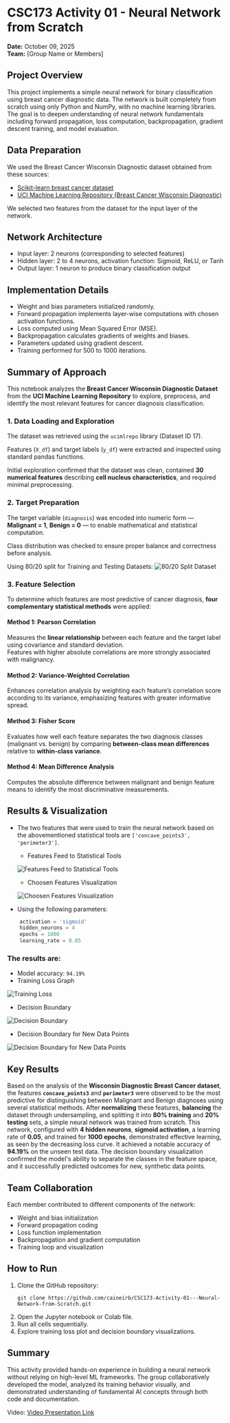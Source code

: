 # CSC173 Activity 01 - Neural Network from Scratch

**Date:** October 09, 2025  
**Team:** [Group Name or Members]

## Project Overview

This project implements a simple neural network for binary classification using breast cancer diagnostic data. The network is built completely from scratch using only Python and NumPy, with no machine learning libraries. The goal is to deepen understanding of neural network fundamentals including forward propagation, loss computation, backpropagation, gradient descent training, and model evaluation.

## Data Preparation

We used the Breast Cancer Wisconsin Diagnostic dataset obtained from these sources:
- [Scikit-learn breast cancer dataset](https://scikit-learn.org/stable/modules/generated/sklearn.datasets.load_breast_cancer.html)
- [UCI Machine Learning Repository (Breast Cancer Wisconsin Diagnostic)](https://archive.ics.uci.edu/dataset/17/breast+cancer+wisconsin+diagnostic)  

We selected two features from the dataset for the input layer of the network.

## Network Architecture

- Input layer: 2 neurons (corresponding to selected features)
- Hidden layer: 2 to 4 neurons, activation function: Sigmoid, ReLU, or Tanh
- Output layer: 1 neuron to produce binary classification output

## Implementation Details

- Weight and bias parameters initialized randomly.
- Forward propagation implements layer-wise computations with chosen activation functions.
- Loss computed using Mean Squared Error (MSE).
- Backpropagation calculates gradients of weights and biases.
- Parameters updated using gradient descent.
- Training performed for 500 to 1000 iterations.

## Summary of Approach

This notebook analyzes the **Breast Cancer Wisconsin Diagnostic Dataset** from the **UCI Machine Learning Repository** to explore, preprocess, and identify the most relevant features for cancer diagnosis classification.


### 1. Data Loading and Exploration

The dataset was retrieved using the `ucimlrepo` library (Dataset ID 17).

Features (`X_df`) and target labels (`y_df`) were extracted and inspected using standard pandas functions.

Initial exploration confirmed that the dataset was clean, contained **30 numerical features** describing **cell nucleus characteristics**, and required minimal preprocessing.


### 2. Target Preparation

The target variable (`diagnosis`) was encoded into numeric form — **Malignant = 1**, **Benign = 0** — to enable mathematical and statistical computation.

Class distribution was checked to ensure proper balance and correctness before analysis.

Using 80/20 split for Training and Testing Datasets:
![80/20 Split Dataset](images/image-2.png)


### 3. Feature Selection

To determine which features are most predictive of cancer diagnosis, **four complementary statistical methods** were applied:

#### **Method 1: Pearson Correlation**
Measures the **linear relationship** between each feature and the target label using covariance and standard deviation.  
Features with higher absolute correlations are more strongly associated with malignancy.

#### **Method 2: Variance-Weighted Correlation**
Enhances correlation analysis by weighting each feature’s correlation score according to its variance, emphasizing features with greater informative spread.

#### **Method 3: Fisher Score**
Evaluates how well each feature separates the two diagnosis classes (malignant vs. benign) by comparing **between-class mean differences** relative to **within-class variance**.

#### **Method 4: Mean Difference Analysis**
Computes the absolute difference between malignant and benign feature means to identify the most discriminative measurements.

## Results & Visualization
- The two features that were used to train the neural network based on the abovementioned statistical tools are `['concave_points3', 'perimeter3']`.
    - Features Feed to Statistical Tools

    ![Features Feed to Statistical Tools](images/image-3.png)

    - Choosen Features Visualization

    ![Choosen Features Visualization](images/image-4.png)
- Using the following parameters:
```python
    activation = 'sigmoid'
    hidden_neurons = 4
    epochs = 1000
    learning_rate = 0.05
```

### The results are:
- Model accuracy: `94.19%`
- Training Loss Graph

![Training Loss](images/image.png)

- Decision Boundary

![Decision Boundary](images/image-1.png)

- Decision Boundary for New Data Points

![Decision Boundary for New Data Points](image.png)
## Key Results
Based on the analysis of the **Wisconsin Diagnostic Breast Cancer dataset**, the features **`concave_points3`** and **`perimeter3`** were observed to be the most predictive for distinguishing between Malignant and Benign diagnoses using several statistical methods. After **normalizing** these features, **balancing** the dataset through undersampling, and splitting it into **80% training** and **20% testing** sets, a simple neural network was trained from scratch. This network, configured with **4 hidden neurons**, **sigmoid activation**, a learning rate of **0.05**, and trained for **1000 epochs**, demonstrated effective learning, as seen by the decreasing loss curve. It achieved a notable accuracy of **94.19%** on the unseen test data. The decision boundary visualization confirmed the model's ability to separate the classes in the feature space, and it successfully predicted outcomes for new, synthetic data points.
## Team Collaboration

Each member contributed to different components of the network:
- Weight and bias initialization
- Forward propagation coding
- Loss function implementation
- Backpropagation and gradient computation
- Training loop and visualization

## How to Run

1. Clone the GitHub repository:
   ```
   git clone https://github.com/caineirb/CSC173-Activity-01---Neural-Network-from-Scratch.git
   ```
2. Open the Jupyter notebook or Colab file.
3. Run all cells sequentially.
4. Explore training loss plot and decision boundary visualizations.

## Summary

This activity provided hands-on experience in building a neural network without relying on high-level ML frameworks. The group collaboratively developed the model, analyzed its training behavior visually, and demonstrated understanding of fundamental AI concepts through both code and documentation.

Video: [Video Presentation Link](https://drive.google.com/file/d/1hp77d9IUQeOedJHwJN3LTnWwP_vlcXzp/view?usp=sharing)